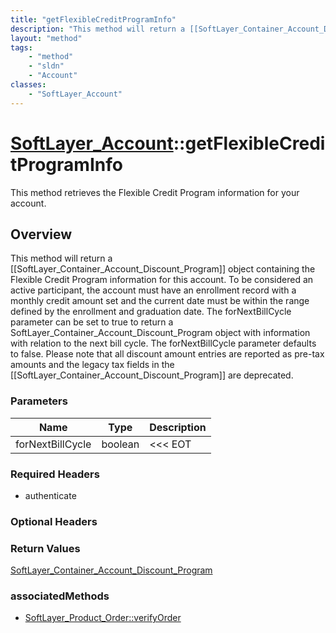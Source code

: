 ```yaml
---
title: "getFlexibleCreditProgramInfo"
description: "This method will return a [[SoftLayer_Container_Account_Discount_Program]] object containing the Flexible Credit Program... "
layout: "method"
tags:
    - "method"
    - "sldn"
    - "Account"
classes:
    - "SoftLayer_Account"
---
```

# [SoftLayer_Account](/reference/services/SoftLayer_Account)::getFlexibleCreditProgramInfo

This method retrieves the Flexible Credit Program information for your account. 


## Overview 
This method will return a [[SoftLayer_Container_Account_Discount_Program]] object containing the Flexible Credit Program information for this account. To be considered an active participant, the account must have an enrollment record with a monthly credit amount set and the current date must be within the range defined by the enrollment and graduation date. The forNextBillCycle parameter can be set to true to return a SoftLayer_Container_Account_Discount_Program object with information with relation to the next bill cycle. The forNextBillCycle parameter defaults to false. Please note that all discount amount entries are reported as pre-tax amounts and the legacy tax fields in the [[SoftLayer_Container_Account_Discount_Program]] are deprecated. 

### Parameters 
|Name | Type | Description |
| --- | --- | --- |
|forNextBillCycle| boolean| <<< EOT|


### Required Headers
* authenticate

### Optional Headers

### Return Values
<a href='/reference/datatypes/SoftLayer_Container_Account_Discount_Program'>SoftLayer_Container_Account_Discount_Program </a>


### associatedMethods

*  [SoftLayer_Product_Order::verifyOrder](/reference/services/SoftLayer_Product_Order/verifyOrder )

